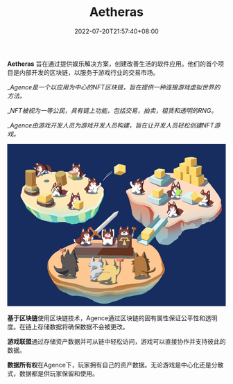 ﻿---
weight: 
title: "Aetheras"
description: "Aetheras 旨在通过提供娱乐解决方案，创建改善生活的软件应用"
date: 2022-07-20T21:57:40+08:00
lastmod: 2022-07-20T16:45:40+08:00
draft: false
authors: ["xixi1127"]
featuredImage: "aetheras.jpg"
link: "https://www.aetheras.io/"
tags: ["研究机构","Aetheras"]
categories: ["navigation"]
navigation: ["研究机构"]
lightgallery: true
toc: true
pinned: false
recommend: false
recommend1: false
---
**Aetheras** 旨在通过提供娱乐解决方案，创建改善生活的软件应用。他们的首个项目是内部开发的区块链，以服务于游戏行业的交易市场。



_*Agence是一个以应用为中心的NFT区块链，旨在提供一种连接游戏虚拟世界的方法。*

_*NFT被视为一等公民，具有链上功能，包括交易，拍卖，租赁和透明的RNG。*

_*Agence由游戏开发人员为游戏开发人员构建，旨在让开发人员轻松创建NFT游戏。*



![image-20220720191623822](image-20220720191623822.png)



**基于区块链**使用区块链技术，Agence通过区块链的固有属性保证公平性和透明度。在链上存储数据将确保数据不会被更改。



**游戏联盟**通过存储资产数据并可从链中轻松访问，游戏可以直接协作并支持彼此的数据。



**数据所有权**在Agence下，玩家拥有自己的资产数据。无论游戏是中心化还是分散式，数据都是供玩家保留和使用。